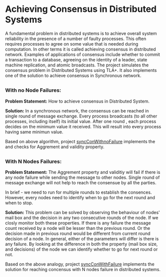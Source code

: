 # Achieving Consensus in Distributed Systems 
A fundamental problem in distributed systems is to achieve overall system reliability in the presence of a number of faulty processes. This often requires processes to agree on some value that is needed during computation. In other terms it is called achieving consensus in distributed network. Examples of applications of consensus include whether to commit a transaction to a database, agreeing on the identity of a leader, state machine replication, and atomic broadcasts. The project simulates the consensus problem in Distributed Systems using TLA+. It also implements one of the solution to achieve consensus in Synchronous network.

##

### With no Node Failures:

**Problem Statement:** How to achieve consensus in Distributed System.

**Solution:** In a synchronous network, the consensus can be reached in single round of message exchange. Every process broadcasts (to all other processes, including itself) its initial value. After one round , each process decides on the minimum value it
received. This will result into every process having same minimun value.

Based on above algorithm, project [syncConWithnoFailure](consensus-with-no-failure/syncCon1.toolbox/Model_1/syncCon1.tla) implements the and checks for Aggrement and validity property.

##

### With N Nodes Failures:

**Problem Statement:** The Aggrement property and validitiy will fail if there is any node failure while sending the message to other nodes. Single round of message exchange will not help to reach the consensue by all the parties.

In brief - we need to run for multiple rounds to establish the consences. However, every nodes need  to identify when to go for the next round and when to stop.

**Solution:** This problem can be solved by observing the behaviour of nodes' mail box and the decision in any two consecutive rounds of the node. If we closly monitor both these properties. If there is any failure the message count received by a node will be lesser than the previous round. Or the decision made in previous round would be different from  current round decision of a node. In general, either of the parameters will differ is there is any failure. By looking at the difference in both the property (mail box size, and decisions) of the node we can identify whether to go for next round or not.

Based on the above analogy, project [syncConWithFailure](consensus-with-failure/syncCon2.toolbox/Model_1/syncCon2.tla) implements the solution for reaching concensus with N nodes failure in distributed systems.
